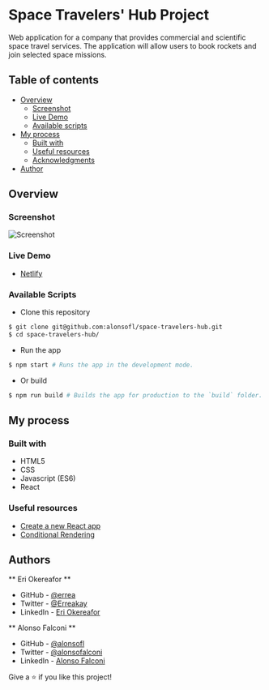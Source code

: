 # Space Travelers' Hub Project

Web application for a company that provides commercial and scientific space travel services. The application will allow users to book rockets and join selected space missions.

## Table of contents

- [Overview](#overview)
  - [Screenshot](#screenshot)
  - [Live Demo](#live-demo)
  - [Available scripts](#available-scripts)
- [My process](#my-process)
  - [Built with](#built-with)
  - [Useful resources](#useful-resources)
  - [Acknowledgments](#acknowledgments)
- [Author](#author)

## Overview

### Screenshot

![Screenshot](./screenshot.png)

### Live Demo

- [Netlify](https://space-travelers-hub.netlify.app/)

### Available Scripts

- Clone this repository
```bash
$ git clone git@github.com:alonsofl/space-travelers-hub.git
$ cd space-travelers-hub/
```

- Run the app
```bash
$ npm start # Runs the app in the development mode.
```

- Or build
```bash
$ npm run build # Builds the app for production to the `build` folder.
```

## My process

### Built with

- HTML5
- CSS
- Javascript (ES6)
- React

### Useful resources

- [Create a new React app](https://reactjs.org/docs/create-a-new-react-app.html)
- [Conditional Rendering](https://reactjs.org/docs/conditional-rendering.html)

## Authors

** Eri Okereafor **
- GitHub - [@errea](https://github.com/errea)
- Twitter - [@Erreakay]()
- LinkedIn - [Eri Okereafor](https://www.linkedin.com/in/eri-ngozi-okereafor/)

** Alonso Falconi **
- GitHub - [@alonsofl](https://github.com/alonsofl)
- Twitter - [@alonsofalconi](https://www.twitter.com/alonsofalconi)
- LinkedIn - [Alonso Falconi](https://www.linkedin.com/in/alonsofalconi/)

Give a ⭐️ if you like this project!